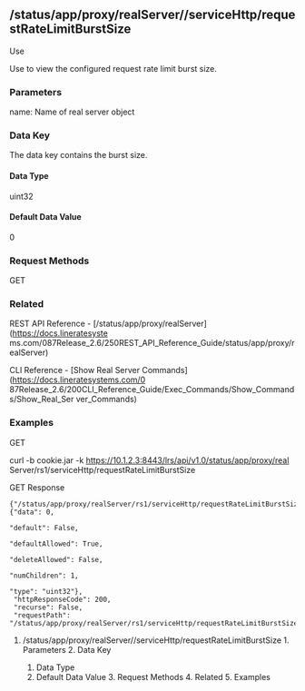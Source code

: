 ## /status/app/proxy/realServer/<name>/serviceHttp/requestRateLimitBurstSize

Use

Use to view the configured request rate limit burst size.

### Parameters

name: Name of real server object

### Data Key

The data key contains the burst size.

#### Data Type

uint32

#### Default Data Value

0

### Request Methods

GET

### Related

REST API Reference - [/status/app/proxy/realServer](https://docs.lineratesyste
ms.com/087Release_2.6/250REST_API_Reference_Guide/status/app/proxy/realServer)

CLI Reference - [Show Real Server Commands](https://docs.lineratesystems.com/0
87Release_2.6/200CLI_Reference_Guide/Exec_Commands/Show_Commands/Show_Real_Ser
ver_Commands)

### Examples

GET

curl -b cookie.jar -k https://10.1.2.3:8443/lrs/api/v1.0/status/app/proxy/real
Server/rs1/serviceHttp/requestRateLimitBurstSize

GET Response

    
    {"/status/app/proxy/realServer/rs1/serviceHttp/requestRateLimitBurstSize": {"data": 0,
                                                                                      "default": False,
                                                                                      "defaultAllowed": True,
                                                                                      "deleteAllowed": False,
                                                                                      "numChildren": 1,
                                                                                      "type": "uint32"},
     "httpResponseCode": 200,
     "recurse": False,
     "requestPath": "/status/app/proxy/realServer/rs1/serviceHttp/requestRateLimitBurstSize"}
    

  1. /status/app/proxy/realServer/<name>/serviceHttp/requestRateLimitBurstSize
    1. Parameters
    2. Data Key
      1. Data Type
      2. Default Data Value
    3. Request Methods
    4. Related
    5. Examples

